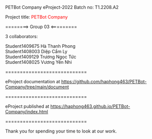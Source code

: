 PETBot Company
eProject-2022 Batch no: T1.2208.A2

Project title: <span style="color:Red">PETBot Company</span>

========> Group 03 <=========

3 collaborators:

Student1409675  Hà Thanh Phong <br>
Student1408003  Diệp Cẩm Ly <br>
Student1409129  Trương Ngọc Tức <br>
Student1408025  Vương Yến Nhi <br>

============================

eProject documentation at https://github.com/haphong463/PETBot-Company/tree/main/document

============================

eProject published at https://haphong463.github.io/PETBot-Company/index.html

============================

Thank you for spending your time to look at our work.
